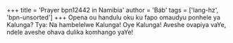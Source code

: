 +++
title = 'Prayer bpn12442 in Namibia'
author = 'Báb'
tags = ['lang-hz', 'bpn-unsorted']
+++
Opena ou handulu oku ku fapo omaudyu ponhele ya Kalunga? Tya: Na hambelelwe Kalunga! Oye Kalunga! Aveshe ovapiya vaYe, ndele aveshe ohava dulika komhango yaYe!
